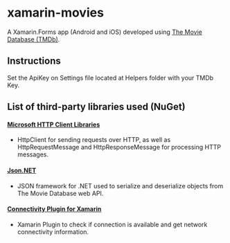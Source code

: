# xamarin-movies
A Xamarin.Forms app (Android and iOS) developed using [The Movie Database (TMDb)](https://www.themoviedb.org).

## Instructions
Set the ApiKey on Settings file located at Helpers folder with your TMDb Key.

## List of third-party libraries used (NuGet)

#### [Microsoft HTTP Client Libraries](https://blogs.msdn.microsoft.com/bclteam/p/httpclient/)

- HttpClient for sending requests over HTTP, as well as HttpRequestMessage and HttpResponseMessage for processing HTTP messages.

#### [Json.NET](http://www.newtonsoft.com/json)

- JSON framework for .NET used to serialize and deserialize objects from The Movie Database web API.

#### [Connectivity Plugin for Xamarin](https://github.com/jamesmontemagno/ConnectivityPlugin)

- Xamarin Plugin to check if connection is available and get network connectivity information.
